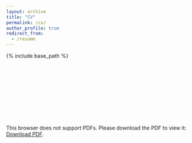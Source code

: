 ```yaml
---
layout: archive
title: "CV"
permalink: /cv/
author_profile: true
redirect_from:
  - /resume
---
```


{% include base_path %}

<object data="http://PGLSanchez.github.io/files/PGLSanchez_CV_20210530.pdf" type="application/pdf" width="700px" height="700px">
    <embed src="http://PGLSanchez.github.io/files/PGLSanchez_CV_20210530.pdf">
        <p>This browser does not support PDFs. Please download the PDF to view it: <a href="http://PGLSanchez.github.io/files/PGLSanchez_CV_20210530.pdf">Download PDF</a>.</p>
    </embed>
</object>
